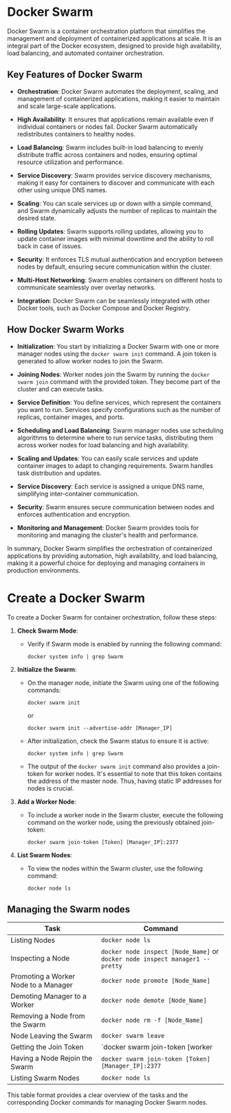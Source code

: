 # Docker Swarm

Docker Swarm is a container orchestration platform that simplifies the management and deployment of containerized applications at scale. It is an integral part of the Docker ecosystem, designed to provide high availability, load balancing, and automated container orchestration.

## Key Features of Docker Swarm

- **Orchestration**: Docker Swarm automates the deployment, scaling, and management of containerized applications, making it easier to maintain and scale large-scale applications.

- **High Availability**: It ensures that applications remain available even if individual containers or nodes fail. Docker Swarm automatically redistributes containers to healthy nodes.

- **Load Balancing**: Swarm includes built-in load balancing to evenly distribute traffic across containers and nodes, ensuring optimal resource utilization and performance.

- **Service Discovery**: Swarm provides service discovery mechanisms, making it easy for containers to discover and communicate with each other using unique DNS names.

- **Scaling**: You can scale services up or down with a simple command, and Swarm dynamically adjusts the number of replicas to maintain the desired state.

- **Rolling Updates**: Swarm supports rolling updates, allowing you to update container images with minimal downtime and the ability to roll back in case of issues.

- **Security**: It enforces TLS mutual authentication and encryption between nodes by default, ensuring secure communication within the cluster.

- **Multi-Host Networking**: Swarm enables containers on different hosts to communicate seamlessly over overlay networks.

- **Integration**: Docker Swarm can be seamlessly integrated with other Docker tools, such as Docker Compose and Docker Registry.

## How Docker Swarm Works

- **Initialization**: You start by initializing a Docker Swarm with one or more manager nodes using the `docker swarm init` command. A join token is generated to allow worker nodes to join the Swarm.

- **Joining Nodes**: Worker nodes join the Swarm by running the `docker swarm join` command with the provided token. They become part of the cluster and can execute tasks.

- **Service Definition**: You define services, which represent the containers you want to run. Services specify configurations such as the number of replicas, container images, and ports.

- **Scheduling and Load Balancing**: Swarm manager nodes use scheduling algorithms to determine where to run service tasks, distributing them across worker nodes for load balancing and high availability.

- **Scaling and Updates**: You can easily scale services and update container images to adapt to changing requirements. Swarm handles task distribution and updates.

- **Service Discovery**: Each service is assigned a unique DNS name, simplifying inter-container communication.

- **Security**: Swarm ensures secure communication between nodes and enforces authentication and encryption.

- **Monitoring and Management**: Docker Swarm provides tools for monitoring and managing the cluster's health and performance.

In summary, Docker Swarm simplifies the orchestration of containerized applications by providing automation, high availability, and load balancing, making it a powerful choice for deploying and managing containers in production environments.

# Create a Docker Swarm

To create a Docker Swarm for container orchestration, follow these steps:

1. **Check Swarm Mode**:
   - Verify if Swarm mode is enabled by running the following command:
     ```shell
     docker system info | grep Swarm
     ```

2. **Initialize the Swarm**:
   - On the manager node, initiate the Swarm using one of the following commands:
     ```shell
     docker swarm init
     ```
     or
     ```shell
     docker swarm init --advertise-addr [Manager_IP]
     ```
   - After initialization, check the Swarm status to ensure it is active:
     ```shell
     docker system info | grep Swarm
     ```
   - The output of the `docker swarm init` command also provides a join-token for worker nodes. It's essential to note that this token contains the address of the master node. Thus, having static IP addresses for nodes is crucial.

3. **Add a Worker Node**:
   - To include a worker node in the Swarm cluster, execute the following command on the worker node, using the previously obtained join-token:
     ```shell
     docker swarm join-token [Token] [Manager_IP]:2377
     ```

4. **List Swarm Nodes**:
   - To view the nodes within the Swarm cluster, use the following command:
     ```shell
     docker node ls
     ```

## Managing the Swarm nodes

| Task                                       | Command                                           |
| ------------------------------------------ | ------------------------------------------------- |
| Listing Nodes                              | `docker node ls`                                  |
| Inspecting a Node                          | `docker node inspect [Node_Name]` or <br> `docker node inspect manager1 --pretty` |
| Promoting a Worker Node to a Manager       | `docker node promote [Node_Name]`                 |
| Demoting Manager to a Worker               | `docker node demote [Node_Name]`                  |
| Removing a Node from the Swarm             | `docker node rm -f [Node_Name]`                   |
| Node Leaving the Swarm                     | `docker swarm leave`                              |
| Getting the Join Token                     | `docker swarm join-token [worker|manager]`        |
| Having a Node Rejoin the Swarm             | `docker swarm join-token [Token] [Manager_IP]:2377` |
| Listing Swarm Nodes                        | `docker node ls`                                  |

This table format provides a clear overview of the tasks and the corresponding Docker commands for managing Docker Swarm nodes.
